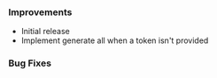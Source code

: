 ### Improvements

- Initial release
- Implement generate all when a token isn't provided 

### Bug Fixes